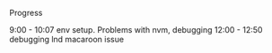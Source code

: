 Progress

9:00 - 10:07 env setup. Problems with nvm, debugging
12:00 - 12:50 debugging lnd macaroon issue
